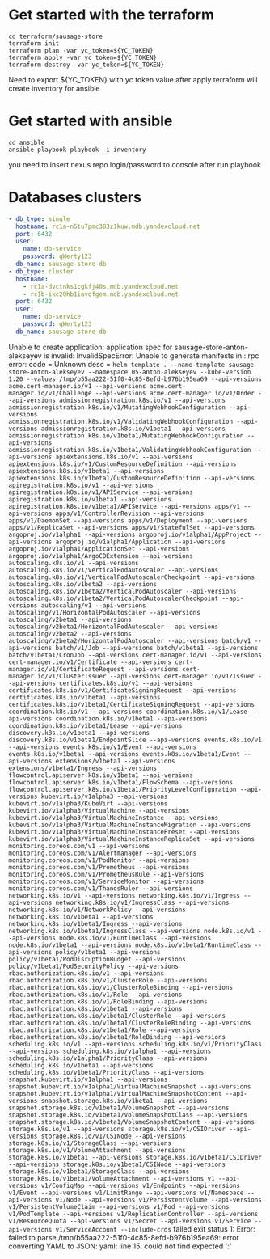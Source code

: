 # Get started with the terraform
```shell
cd terraform/sausage-store
terraform init
terraform plan -var yc_token=${YC_TOKEN}
terraform apply -var yc_token=${YC_TOKEN}
terraform destroy -var yc_token=${YC_TOKEN}
```
Need to export ${YC_TOKEN} with yc token value
after apply terraform will create inventory for ansible

# Get started with ansible
```shell
cd ansible
ansible-playbook playbook -i inventory
```
you need to insert nexus repo login/password to console after run playbook

# Databases clusters
```yaml
- db_type: single
  hostname: rc1a-n5tu7pmc383z1kuw.mdb.yandexcloud.net
  port: 6432
  user:
    name: db-service
    password: qWerty123
  db_name: sausage-store-db
- db_type: cluster
  hostname:
    - rc1a-dvctnks1cgkfj40s.mdb.yandexcloud.net
    - rc1b-ikc20hb1iavqfgem.mdb.yandexcloud.net
  port: 6432
  user:
    name: db-service
    password: qWerty123
  db_name: sausage-store-db
```


Unable to create application: application spec for sausage-store-anton-alekseyev is invalid: InvalidSpecError: Unable to generate manifests in : rpc error: code = Unknown desc = `helm template . --name-template sausage-store-anton-alekseyev --namespace 05-anton-alekseyev --kube-version 1.20 --values /tmp/b55aa222-51f0-4c85-8efd-b976b195ea69 --api-versions acme.cert-manager.io/v1 --api-versions acme.cert-manager.io/v1/Challenge --api-versions acme.cert-manager.io/v1/Order --api-versions admissionregistration.k8s.io/v1 --api-versions admissionregistration.k8s.io/v1/MutatingWebhookConfiguration --api-versions admissionregistration.k8s.io/v1/ValidatingWebhookConfiguration --api-versions admissionregistration.k8s.io/v1beta1 --api-versions admissionregistration.k8s.io/v1beta1/MutatingWebhookConfiguration --api-versions admissionregistration.k8s.io/v1beta1/ValidatingWebhookConfiguration --api-versions apiextensions.k8s.io/v1 --api-versions apiextensions.k8s.io/v1/CustomResourceDefinition --api-versions apiextensions.k8s.io/v1beta1 --api-versions apiextensions.k8s.io/v1beta1/CustomResourceDefinition --api-versions apiregistration.k8s.io/v1 --api-versions apiregistration.k8s.io/v1/APIService --api-versions apiregistration.k8s.io/v1beta1 --api-versions apiregistration.k8s.io/v1beta1/APIService --api-versions apps/v1 --api-versions apps/v1/ControllerRevision --api-versions apps/v1/DaemonSet --api-versions apps/v1/Deployment --api-versions apps/v1/ReplicaSet --api-versions apps/v1/StatefulSet --api-versions argoproj.io/v1alpha1 --api-versions argoproj.io/v1alpha1/AppProject --api-versions argoproj.io/v1alpha1/Application --api-versions argoproj.io/v1alpha1/ApplicationSet --api-versions argoproj.io/v1alpha1/ArgoCDExtension --api-versions autoscaling.k8s.io/v1 --api-versions autoscaling.k8s.io/v1/VerticalPodAutoscaler --api-versions autoscaling.k8s.io/v1/VerticalPodAutoscalerCheckpoint --api-versions autoscaling.k8s.io/v1beta2 --api-versions autoscaling.k8s.io/v1beta2/VerticalPodAutoscaler --api-versions autoscaling.k8s.io/v1beta2/VerticalPodAutoscalerCheckpoint --api-versions autoscaling/v1 --api-versions autoscaling/v1/HorizontalPodAutoscaler --api-versions autoscaling/v2beta1 --api-versions autoscaling/v2beta1/HorizontalPodAutoscaler --api-versions autoscaling/v2beta2 --api-versions autoscaling/v2beta2/HorizontalPodAutoscaler --api-versions batch/v1 --api-versions batch/v1/Job --api-versions batch/v1beta1 --api-versions batch/v1beta1/CronJob --api-versions cert-manager.io/v1 --api-versions cert-manager.io/v1/Certificate --api-versions cert-manager.io/v1/CertificateRequest --api-versions cert-manager.io/v1/ClusterIssuer --api-versions cert-manager.io/v1/Issuer --api-versions certificates.k8s.io/v1 --api-versions certificates.k8s.io/v1/CertificateSigningRequest --api-versions certificates.k8s.io/v1beta1 --api-versions certificates.k8s.io/v1beta1/CertificateSigningRequest --api-versions coordination.k8s.io/v1 --api-versions coordination.k8s.io/v1/Lease --api-versions coordination.k8s.io/v1beta1 --api-versions coordination.k8s.io/v1beta1/Lease --api-versions discovery.k8s.io/v1beta1 --api-versions discovery.k8s.io/v1beta1/EndpointSlice --api-versions events.k8s.io/v1 --api-versions events.k8s.io/v1/Event --api-versions events.k8s.io/v1beta1 --api-versions events.k8s.io/v1beta1/Event --api-versions extensions/v1beta1 --api-versions extensions/v1beta1/Ingress --api-versions flowcontrol.apiserver.k8s.io/v1beta1 --api-versions flowcontrol.apiserver.k8s.io/v1beta1/FlowSchema --api-versions flowcontrol.apiserver.k8s.io/v1beta1/PriorityLevelConfiguration --api-versions kubevirt.io/v1alpha3 --api-versions kubevirt.io/v1alpha3/KubeVirt --api-versions kubevirt.io/v1alpha3/VirtualMachine --api-versions kubevirt.io/v1alpha3/VirtualMachineInstance --api-versions kubevirt.io/v1alpha3/VirtualMachineInstanceMigration --api-versions kubevirt.io/v1alpha3/VirtualMachineInstancePreset --api-versions kubevirt.io/v1alpha3/VirtualMachineInstanceReplicaSet --api-versions monitoring.coreos.com/v1 --api-versions monitoring.coreos.com/v1/Alertmanager --api-versions monitoring.coreos.com/v1/PodMonitor --api-versions monitoring.coreos.com/v1/Prometheus --api-versions monitoring.coreos.com/v1/PrometheusRule --api-versions monitoring.coreos.com/v1/ServiceMonitor --api-versions monitoring.coreos.com/v1/ThanosRuler --api-versions networking.k8s.io/v1 --api-versions networking.k8s.io/v1/Ingress --api-versions networking.k8s.io/v1/IngressClass --api-versions networking.k8s.io/v1/NetworkPolicy --api-versions networking.k8s.io/v1beta1 --api-versions networking.k8s.io/v1beta1/Ingress --api-versions networking.k8s.io/v1beta1/IngressClass --api-versions node.k8s.io/v1 --api-versions node.k8s.io/v1/RuntimeClass --api-versions node.k8s.io/v1beta1 --api-versions node.k8s.io/v1beta1/RuntimeClass --api-versions policy/v1beta1 --api-versions policy/v1beta1/PodDisruptionBudget --api-versions policy/v1beta1/PodSecurityPolicy --api-versions rbac.authorization.k8s.io/v1 --api-versions rbac.authorization.k8s.io/v1/ClusterRole --api-versions rbac.authorization.k8s.io/v1/ClusterRoleBinding --api-versions rbac.authorization.k8s.io/v1/Role --api-versions rbac.authorization.k8s.io/v1/RoleBinding --api-versions rbac.authorization.k8s.io/v1beta1 --api-versions rbac.authorization.k8s.io/v1beta1/ClusterRole --api-versions rbac.authorization.k8s.io/v1beta1/ClusterRoleBinding --api-versions rbac.authorization.k8s.io/v1beta1/Role --api-versions rbac.authorization.k8s.io/v1beta1/RoleBinding --api-versions scheduling.k8s.io/v1 --api-versions scheduling.k8s.io/v1/PriorityClass --api-versions scheduling.k8s.io/v1alpha1 --api-versions scheduling.k8s.io/v1alpha1/PriorityClass --api-versions scheduling.k8s.io/v1beta1 --api-versions scheduling.k8s.io/v1beta1/PriorityClass --api-versions snapshot.kubevirt.io/v1alpha1 --api-versions snapshot.kubevirt.io/v1alpha1/VirtualMachineSnapshot --api-versions snapshot.kubevirt.io/v1alpha1/VirtualMachineSnapshotContent --api-versions snapshot.storage.k8s.io/v1beta1 --api-versions snapshot.storage.k8s.io/v1beta1/VolumeSnapshot --api-versions snapshot.storage.k8s.io/v1beta1/VolumeSnapshotClass --api-versions snapshot.storage.k8s.io/v1beta1/VolumeSnapshotContent --api-versions storage.k8s.io/v1 --api-versions storage.k8s.io/v1/CSIDriver --api-versions storage.k8s.io/v1/CSINode --api-versions storage.k8s.io/v1/StorageClass --api-versions storage.k8s.io/v1/VolumeAttachment --api-versions storage.k8s.io/v1beta1 --api-versions storage.k8s.io/v1beta1/CSIDriver --api-versions storage.k8s.io/v1beta1/CSINode --api-versions storage.k8s.io/v1beta1/StorageClass --api-versions storage.k8s.io/v1beta1/VolumeAttachment --api-versions v1 --api-versions v1/ConfigMap --api-versions v1/Endpoints --api-versions v1/Event --api-versions v1/LimitRange --api-versions v1/Namespace --api-versions v1/Node --api-versions v1/PersistentVolume --api-versions v1/PersistentVolumeClaim --api-versions v1/Pod --api-versions v1/PodTemplate --api-versions v1/ReplicationController --api-versions v1/ResourceQuota --api-versions v1/Secret --api-versions v1/Service --api-versions v1/ServiceAccount --include-crds` failed exit status 1: Error: failed to parse /tmp/b55aa222-51f0-4c85-8efd-b976b195ea69: error converting YAML to JSON: yaml: line 15: could not find expected ':'
